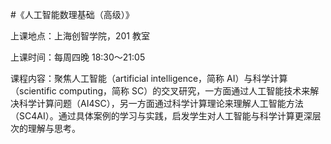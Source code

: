 #《人工智能数理基础（高级）》

上课地点：上海创智学院，201 教室

上课时间：每周四晚 18:30～21:05

课程内容：聚焦人工智能（artificial intelligence，简称 AI）与科学计算（scientific computing，简称 SC）的交叉研究，一方面通过人工智能技术来解决科学计算问题（AI4SC），另一方面通过科学计算理论来理解人工智能方法（SC4AI）。通过具体案例的学习与实践，启发学生对人工智能与科学计算更深层次的理解与思考。
